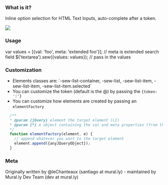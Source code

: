 ### What is it?

Inline option selection for HTML Text Inputs, auto-complete after a token.

![](http://upload.mural.ly/santiagomontero/1354142421637.blob)

### Usage
  var values = [{val: 'foo', meta: 'extended foo'}]; // meta is extended search field
  $('textarea').sew({values: values}); // pass in the values
  
### Customization

- Elements classes are: `-sew-list-container, -sew-list, -sew-list-item, -sew-list-item, -sew-list-item.selected´
- You can customize the token (default is the @) by passing the `{token: ':'}`
- You can customize how elements are created by passing an `elementFactory`
  
``` javascript
  /**
  * @param {jQuery} element the target element (LI)
  * @param {*} e object containing the val and meta properties (from the input list)
  */
  function elementFactory(element, e) {
    // append whatever you want to the target element
    element.append({anyJQueryObject});
  }
```

### Meta
Originally written by @leChanteaux (santiago at mural.ly) - maintained by Mural.ly Dev Team (dev at mural.ly)